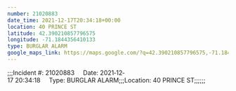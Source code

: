 ```yaml
---
number: 21020883
date_time: 2021-12-17T20:34:18+00:00
location: 40 PRINCE ST
latitude: 42.390210857796575
longitude: -71.1844356410133
type: BURGLAR ALARM
google_maps_link: https://maps.google.com/?q=42.390210857796575,-71.1844356410133
---
```


;;;Incident #: 21020883     Date: 2021‐12‐17 20:34:18     Type: BURGLAR ALARM;;;Location: 40 PRINCE ST;;;;;;
